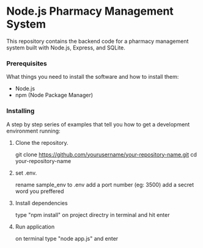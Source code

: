 # Node.js Pharmacy Management System

This repository contains the backend code for a pharmacy management system built with Node.js, Express, and SQLite.

### Prerequisites

What things you need to install the software and how to install them:

- Node.js
- npm (Node Package Manager)

### Installing

A step by step series of examples that tell you how to get a development environment running:

1. Clone the repository.

   git clone https://github.com/yourusername/your-repository-name.git
   cd your-repository-name

2. set .env.

   rename sample_env to .env
   add a port number (eg: 3500)
   add a secret word you preffered

3. Install dependencies

   type "npm install" on project directry in terminal and hit enter

4. Run application

   on terminal type "node app.js" and enter
